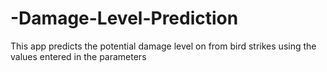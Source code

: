 # -Damage-Level-Prediction
This app predicts the potential damage level on from bird strikes using the values entered in the parameters
